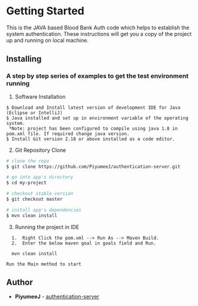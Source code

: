 # Getting Started

This is the JAVA based Blood Bank Auth code which helps to establish the system authentication. 
These instructions will get you a copy of the project up and running on local machine.

## Installing

### A step by step series of examples to get the test environment running

1. Software Installation
  
 ``` 
$ Download and Install latest version of development IDE for Java (Eclipse or IntelliJ)
$ Java installed and set up in environment variable of the operating system.
  *Note: project has been configured to compile using java 1.8 in pom.xml file. If required change java version.
$ Install Git version 2.18 or above installed as a code editor.	
```

2. Git Repository Clone

``` bash
# clone the repo
$ git clone https://github.com/PiyumeeJ/authentication-server.git

# go into app's directory
$ cd my-project

# checkout stable version
$ git checkout master

# install app's dependencies
$ mvn clean install
```
	
3. Running the project in IDE 

  ```
	1.	Right Click the pom.xml --> Run As --> Maven Build.
	2.	Enter the below maven goal in goals field and Run.
  ```
  ```
	mvn clean install 
  ```
  ```
  Run the Main method to start
  ```     	
	
## Author 
* **PiyumeeJ** - [authentication-server](https://github.com/PiyumeeJ/authentication-server.git) 
